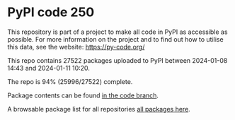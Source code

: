 # PyPI code 250

This repository is part of a project to make all code in PyPI as accessible as possible. For more information 
on the project and to find out how to utilise this data, see the website: https://py-code.org/

This repo contains 27522 packages uploaded to PyPI between 
2024-01-08 14:43 and 2024-01-11 10:20.

The repo is 94% (25996/27522) complete.

Package contents can be found [in the code branch](https://github.com/pypi-data/pypi-mirror-250/tree/code/packages).

A browsable package list for all repositories [all packages here](https://py-code.org/repositories/pypi-mirror-250).


